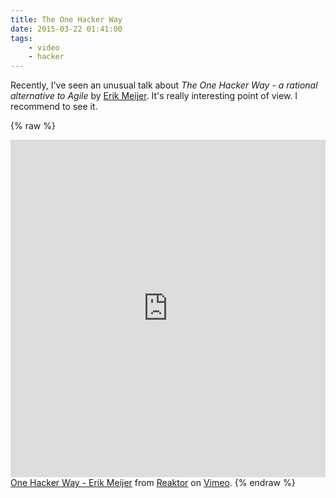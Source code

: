 ```yaml
---
title: The One Hacker Way
date: 2015-03-22 01:41:00
tags:
	- video
	- hacker
---
```


Recently, I've seen an unusual talk about _The One Hacker Way - a rational alternative to Agile_ by [Erik Meijer](http://en.wikipedia.org/wiki/Erik_Meijer_%28computer_scientist%29). 
It's really interesting point of view. I recommend to see it.

{% raw %}
<iframe src="https://player.vimeo.com/video/110554082" frameborder="0" webkitallowfullscreen mozallowfullscreen allowfullscreen style="width:100%; height: 540px;"></iframe> 
<a href="https://vimeo.com/110554082">One Hacker Way - Erik Meijer</a> from <a href="https://vimeo.com/reaktorfi">Reaktor</a> on <a href="https://vimeo.com">Vimeo</a>.
{% endraw %}
